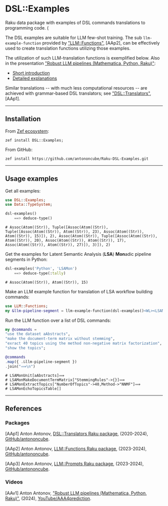 # DSL::Examples

Raku data package with examples of DSL commands translations to programming code. (

The DSL examples are suitable for LLM few-shot training. 
The sub `llm-example-function` provided by 
["LLM::Functions"](https://github.com/antononcube/Raku-LLM-Functions), [AAp2], 
can be effectively used to create translation functions utilizing those examples.

The utilization of such LLM-translation functions is exemplified below.
Also in the presentation ["Robust LLM pipelines (Mathematica, Python, Raku)"](https://youtu.be/QOsVTCQZq_s):
- [Short introduction](https://youtu.be/QOsVTCQZq_s?t=89)
- [Detailed explanations](https://www.youtube.com/watch?v=QOsVTCQZq_s&t=2840s)

Similar translations -- with much less computational resources -- are achieved with 
grammar-based DSL translators; see 
["DSL::Translators"](https://github.com/antononcube/Raku-DSL-Translators), [AAp1].

-----

## Installation

From [Zef ecosystem](https://raku.land):

```
zef install DSL::Examples;
```

From GitHub:

```
zef install https://github.com/antononcube/Raku-DSL-Examples.git
```

-----

## Usage examples

Get all examples:

```raku
use DSL::Examples;
use Data::TypeSystem;

dsl-examples()
    ==> deduce-type()
```
```
# Assoc(Atom((Str)), Tuple([Assoc(Atom((Str)), Tuple([Assoc(Atom((Str)), Atom((Str)), 23), Assoc(Atom((Str)), Atom((Str)), 15)]), 2), Assoc(Atom((Str)), Tuple([Assoc(Atom((Str)), Atom((Str)), 20), Assoc(Atom((Str)), Atom((Str)), 17), Assoc(Atom((Str)), Atom((Str)), 27)]), 3)]), 2)
```

Get the examples for Latent Semantic Analysis (**LSA**) **Mon**adic pipeline segments in Python:

```raku
dsl-examples('Python', 'LSAMon')
    ==> deduce-type(:tally)
```
```
# Assoc(Atom((Str)), Atom((Str)), 15)
```

Make an LLM example function for translation of LSA workflow building commands:

```raku
use LLM::Functions;
my &llm-pipeline-segment = llm-example-function(dsl-examples()<WL><LSAMon>);
```

Run the LLM function over a list of DSL commands: 

```raku
my @commands = 
"use the dataset aAbstracts",
"make the document-term matrix without stemming",
"exract 40 topics using the method non-negative matrix factorization",
"show the topics";

@commands
.map({ .&llm-pipeline-segment })
.join("⟹\n")
```
```
# LSAMonUnit[aAbstracts]⟹
# LSAMonMakeDocumentTermMatrix["StemmingRules"->{}]⟹
# LSAMonExtractTopics["NumberOfTopics"->40,Method->"NNMF"]⟹
# LSAMonEchoTopicsTable[]
```

-----

## References

### Packages

[AAp1] Anton Antonov,
[DSL::Translators Raku package](https://github.com/antononcube/Raku-DSL-Translators),
(2020-2024),
[GitHub/antononcube](https://github.com/antononcube).

[AAp2] Anton Antonov,
[LLM::Functions Raku package](https://github.com/antononcube/Raku-LLM-Functions), 
(2023-2024),
[GitHub/antononcube](https://github.com/antononcube).

[AAp3] Anton Antonov,
[LLM::Prompts Raku package](https://github.com/antononcube/Raku-LLM-Prompts), 
(2023-2024),
[GitHub/antononcube](https://github.com/antononcube).

### Videos

[AAv1] Anton Antonov,
["Robust LLM pipelines (Mathematica, Python, Raku)"](https://youtu.be/QOsVTCQZq_s),
(2024),
[YouTube/AAA4prediction](https://www.youtube.com/@AAA4prediction).